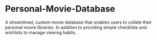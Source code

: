 # Personal-Movie-Database

A streamlined, custom movie database that enables users to collate their personal movie libraries. In addition to providing simple checklists and wishlists to manage viewing habits.
